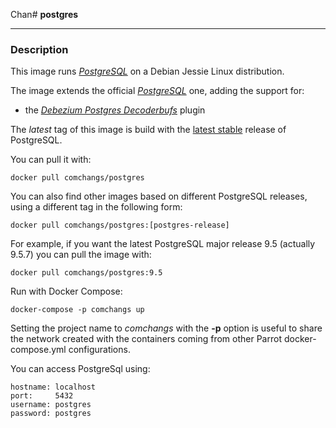 Chan# **postgres**
___

### Description

This image runs [*PostgreSQL*](https://www.postgresql.org/) on a Debian Jessie Linux distribution.

The image extends the official [*PostgreSQL*](https://hub.docker.com/_/postgres/) one, adding the support for:

 * the [*Debezium Postgres Decoderbufs*](https://github.com/debezium/postgres-decoderbufs.git) plugin

The *latest* tag of this image is build with the [latest stable](https://www.postgresql.org/) release of PostgreSQL.

You can pull it with:

    docker pull comchangs/postgres


You can also find other images based on different PostgreSQL releases, using a different tag in the following form:

    docker pull comchangs/postgres:[postgres-release]


For example, if you want the latest PostgreSQL major release 9.5 (actually 9.5.7) you can pull the image with:

    docker pull comchangs/postgres:9.5

Run with Docker Compose:

    docker-compose -p comchangs up

Setting the project name to *comchangs* with the **-p** option is useful to share the network created with the containers coming from other Parrot docker-compose.yml configurations.

You can access PostgreSql using:

    hostname: localhost
    port:     5432
    username: postgres
    password: postgres

